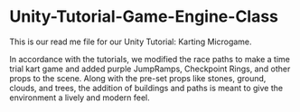# Unity-Tutorial-Game-Engine-Class

This is our read me file for our Unity Tutorial: Karting Microgame.

In accordance with the tutorials, we modified the race paths to make a time trial kart game and added purple JumpRamps, Checkpoint Rings, and other props to the scene. Along with the pre-set props like stones, ground, clouds, and trees, the addition of buildings and paths is meant to give the environment a lively and modern feel.

